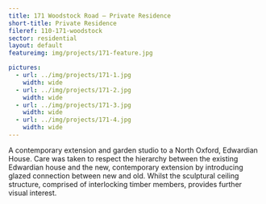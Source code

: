 ```yaml
---
title: 171 Woodstock Road – Private Residence
short-title: Private Residence
fileref: 110-171-woodstock
sector: residential
layout: default
featureimg: img/projects/171-feature.jpg

pictures:
  - url: ../img/projects/171-1.jpg
    width: wide
  - url: ../img/projects/171-2.jpg
    width: wide
  - url: ../img/projects/171-3.jpg
    width: wide
  - url: ../img/projects/171-4.jpg
    width: wide
---
```


A contemporary extension and garden studio to a North Oxford, Edwardian House. Care was taken to respect the hierarchy between the existing Edwardian house and the new, contemporary extension by introducing glazed connection between new and old.  Whilst the sculptural ceiling structure, comprised of interlocking timber members, provides further visual interest.
